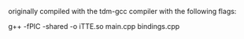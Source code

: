originally compiled with the tdm-gcc compiler with the following flags:

g++ -fPIC -shared -o iTTE.so main.cpp bindings.cpp
